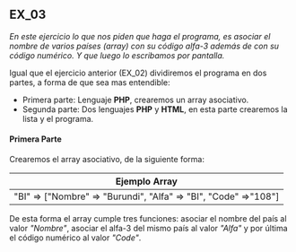 ## EX_03

*En este ejercicio lo que nos piden que haga el programa, es asociar el nombre de varios países (array) 
con su código alfa-3 además de con su código numérico. Y que luego lo escribamos por pantalla.*

Igual que el ejercicio anterior (EX_02) dividiremos el programa en dos partes, a forma de que sea mas 
entendible:

* Primera parte: Lenguaje **PHP**, crearemos un array asociativo.
* Segunda parte: Dos lenguajes **PHP** y **HTML**, en esta parte crearemos la lista y el programa.

#### Primera Parte

Crearemos el array asociativo, de la siguiente forma: 

|Ejemplo Array|
|---|
|"BI" => ["Nombre" => "Burundi", "Alfa" => "BI", "Code" =>"108"]|


De esta forma el array cumple tres funciones: asociar el nombre del país al valor *"Nombre"*, asociar
el alfa-3 del mismo país al valor *"Alfa"* y por última el código numérico al valor *"Code"*.






